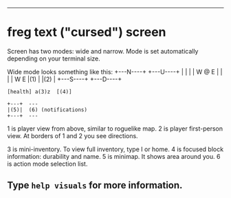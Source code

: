 -------------------------------------------------------------
freg text ("cursed") screen
===========================

Screen has two modes: wide and narrow.
Mode is set automatically depending on your terminal size.

Wide mode looks something like this:
    +---N----+ +---U----+
    |        | |        |
    W   @    E |        |
    |        | W        E
    |(1)     | |(2)     |
    +---S----+ +---D----+
    
    [health] a(3)z  [(4)]

    +---+  ---
    |(5)|  (6) (notifications)
    +---+  ---

1 is player view from above, similar to roguelike map.
2 is player first-person view.
At borders of 1 and 2 you see directions.

3 is mini-inventory. To view full inventory, type I or home.
4 is focused block information: durability and name.
5 is minimap. It shows area around you.
6 is action mode selection list.

Type `help visuals` for more information.
-------------------------------------------------------------
